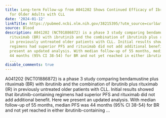 ```yaml
---
title: Long-term Follow-up from A041202 Shows Continued Efficacy of Ibrutinib Regimens
  for Older Adults with CLL
date: '2024-01-12'
linkTitle: https://pubmed.ncbi.nlm.nih.gov/38215395/?utm_source=curl&utm_medium=rss&utm_campaign=journals&utm_content=7603509&fc=None&ff=20240113170706&v=2.18.0
source: Blood
description: A041202 (NCT01886872) is a phase 3 study comparing bendamustine plus
  rituximab (BR) with ibrutinib and the combination of ibrutinib plus rituximab (IR)
  in previously untreated older patients with CLL. Initial results showed that ibrutinib-containing
  regimens had superior PFS and rituximab did not add additional benefit. Here we
  present an updated analysis. With median follow-up of 55 months, median PFS was
  44 months (95% CI 38-54) for BR and not yet reached in either ibrutinib-containing
  ...
disable_comments: true
---
```

A041202 (NCT01886872) is a phase 3 study comparing bendamustine plus rituximab (BR) with ibrutinib and the combination of ibrutinib plus rituximab (IR) in previously untreated older patients with CLL. Initial results showed that ibrutinib-containing regimens had superior PFS and rituximab did not add additional benefit. Here we present an updated analysis. With median follow-up of 55 months, median PFS was 44 months (95% CI 38-54) for BR and not yet reached in either ibrutinib-containing ...